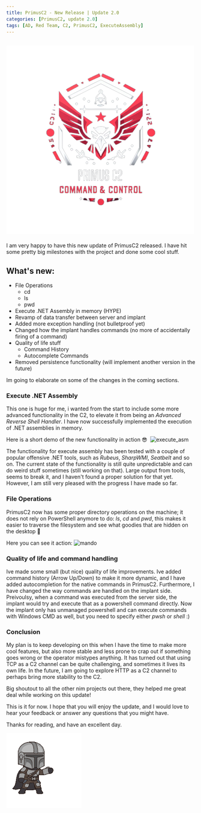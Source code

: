```yaml
---
title: PrimusC2 - New Release | Update 2.0
categories: [PrimusC2, update 2.0]
tags: [AD, Red Team, C2, PrimusC2, ExecuteAssembly]    
---
```


![Primusinterp's Github logo](../assets/img/Primusc2.png)
--- 
I am very happy to have this new update of PrimusC2 released. I have hit some pretty big milestones with the project and done some cool stuff.

## What's new:
- File Operations
    + cd
    + ls 
    + pwd
- Execute .NET Assembly in memory (HYPE)
- Revamp of data transfer between server and implant 
- Added more exception handling (not bulletproof yet)
- Changed how the implant handles commands (no more of accidentally firing of a command)
- Quality of life stuff
    + Command History 
    + Autocomplete Commands 
- Removed persistence functionality (will implement another version in the future) 

Im going to elaborate on some of the changes in the coming sections. 

### Execute .NET Assembly 
This one is huge for me, i wanted from the start to include some more advanced functionality in the C2, to elevate it from being an *Advanced Reverse Shell Handler*. I have now successfully implemented the execution of .NET assemblies in memory. 

Here is a short demo of the new functionality in action 😎 
![execute_asm](/assets/img/execute_asmv2.gif)

The functionality for execute assembly has been tested with a couple of popular offensive .NET tools, such as *Rubeus*, *SharpWMI*, *Seatbelt* and so on. The current state of the functionality is still quite unpredictable and can do weird stuff sometimes (still working on that). Large output from tools, seems to break it, and I haven't found a proper solution for that yet. However, I am still very pleased with the progress I have made so far.


### File Operations
PrimusC2 now has some proper directory operations on the machine; it does not rely on PowerShell anymore to do: *ls*, *cd* and *pwd*, this makes it easier to traverse the filesystem and see what goodies that are hidden on the desktop 👀

Here you can see it action:
![mando](/assets/img/FileOps.gif)

### Quality of life and command handling
Ive made some small (but nice) quality of life improvements. Ive added command history (Arrow Up/Down) to make it more dynamic, and I have added autocompletion for the native commands in PrimusC2. Furthermore, I have changed the way commands are handled on the implant side. Preivoulsy, when a command was executed from the server side, the implant would try and execute that as a powershell command directly. Now the implant only has unmanaged powershell and can execute commands with Windows CMD as well, but you need to specify either *pwsh* or *shell* :) 

### Conclusion
My plan is to keep developing on this when I have the time to make more cool features, but also more stable and less prone to crap out if something goes wrong or the operator mistypes anything. It has turned out that using TCP as a C2 channel can be quite challenging, and sometimes it lives its own life. In the future, I am going to explore HTTP as a C2 channel to perhaps bring more stability to the C2. 

Big shoutout to all the other nim projects out there, they helped me great deal while working on this update!

This is it for now. I hope that you will enjoy the update, and I would love to hear your feedback or answer any questions that you might have.

Thanks for reading, and have an excellent day.


![mando](/assets/img/mando.gif)
  